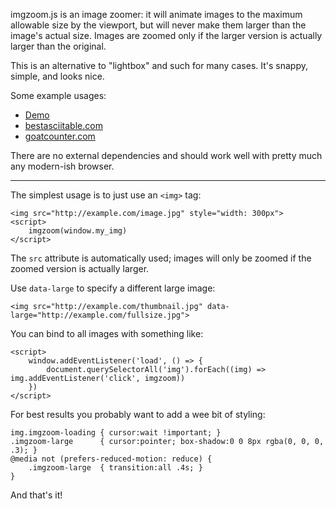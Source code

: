 imgzoom.js is an image zoomer: it will animate images to the maximum allowable
size by the viewport, but will never make them larger than the image's actual
size. Images are zoomed only if the larger version is actually larger than the
original.

This is an alternative to "lightbox" and such for many cases. It's snappy,
simple, and looks nice.

Some example usages:

- [Demo](https://arp242.github.io/imgzoom.js/example.html)
- [bestasciitable.com](https://bestasciitable.com)
- [goatcounter.com](https://www.goatcounter.com)

There are no external dependencies and should work well with pretty much any
modern-ish browser.

---

The simplest usage is to just use an `<img>` tag:

    <img src="http://example.com/image.jpg" style="width: 300px">
    <script>
        imgzoom(window.my_img)
    </script>

The `src` attribute is automatically used; images will only be zoomed if the
zoomed version is actually larger.




Use `data-large` to specify a different large image:

    <img src="http://example.com/thumbnail.jpg" data-large="http://example.com/fullsize.jpg">

You can bind to all images with something like:

	<script>
		window.addEventListener('load', () => {
			document.querySelectorAll('img').forEach((img) => img.addEventListener('click', imgzoom))
		})
	</script>


For best results you probably want to add a wee bit of styling:

    img.imgzoom-loading { cursor:wait !important; }
    .imgzoom-large      { cursor:pointer; box-shadow:0 0 8px rgba(0, 0, 0, .3); }
    @media not (prefers-reduced-motion: reduce) {
        .imgzoom-large  { transition:all .4s; }
    }


And that's it!

